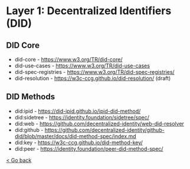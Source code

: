 <h1 id="layer-1-decentralized-identifiers">Layer 1: Decentralized Identifiers (DID)</h1>

## DID Core

- did-core - https://www.w3.org/TR/did-core/
- did-use-cases - https://www.w3.org/TR/did-use-cases
- did-spec-registries - https://www.w3.org/TR/did-spec-registries/
- did-resolution - https://w3c-ccg.github.io/did-resolution/ (draft)

## DID Methods

- did:ipid - https://did-ipid.github.io/ipid-did-method/
- did:sidetree - https://identity.foundation/sidetree/spec/
- did:web - https://github.com/decentralized-identity/web-did-resolver
- did:github - https://github.com/decentralized-identity/github-did/blob/master/docs/did-method-spec/index.md
- did:key - https://w3c-ccg.github.io/did-method-key/
- did:peer - https://identity.foundation/peer-did-method-spec/

[< Go back](./index)
